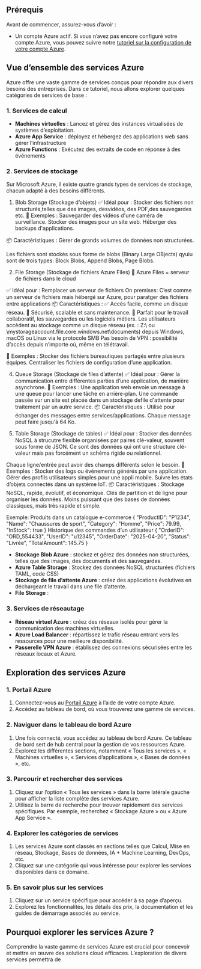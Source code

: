 ## Prérequis

Avant de commencer, assurez-vous d’avoir :

- Un compte Azure actif. Si vous n’avez pas encore configuré votre compte Azure, vous pouvez suivre notre [tutoriel sur la configuration de votre compte Azure](AzureAccountSetup.md).

## Vue d’ensemble des services Azure

Azure offre une vaste gamme de services conçus pour répondre aux divers besoins des entreprises. Dans ce tutoriel, nous allons explorer quelques catégories de services de base :

### 1. Services de calcul

- **Machines virtuelles** : Lancez et gérez des instances virtualisées de systèmes d’exploitation.
- **Azure App Service** : déployez et hébergez des applications web sans gérer l’infrastructure 
- **Azure Functions** : Exécutez des extraits de code en réponse à des événements

### 2. Services de stockage

Sur Microsoft Azure, il existe quatre grands types de services de stockage, chacun adapté à des besoins différents.

1. Blob Storage (Stockage d’objets)
✅ Idéal pour : Stocker des fichiers non structurés,telles que des images, desvidéos, des PDF,des sauvegardes etc.
📌 Exemples :
Sauvegarder des vidéos d'une caméra de surveillance.
Stocker des images pour un site web.
Héberger des backups d'applications.

📦 Caractéristiques : Gèrer de grands volumes de données non structurées.

Les fichiers sont stockés sous forme de blobs (Binary Large OBjects) qyuiu sont de trois types:  Block Blobs, Append Blobs, Page Blobs.

2. File Storage (Stockage de fichiers Azure Files)
📁 Azure Files = serveur de fichiers dans le cloud

✅ Idéal pour : Remplacer un serveur de fichiers On premises: C’est comme un serveur de fichiers mais hébergé sur Azure, pour paratger des fichiers entre applications 
📦 Caractéristiques :
✅ Accès facile, comme un disque réseau.
🔐 Sécurisé, scalable et sans maintenance.
🧰 Parfait pour le travail collaboratif, les sauvegardes ou les logiciels métiers.
Les utilisateurs accèdent au stockage comme un disque réseau (ex. : Z:\ ou \mystorageaccount.file.core.windows.net\documents) depuis Windows, macOS ou Linux via le protocole SMB 
Pas besoin de VPN : possibilité d’accès depuis n’importe où, même en télétravail.

📌 Exemples :
Stocker des fichiers bureautiques partagés entre plusieurs équipes.
Centraliser les fichiers de configuration d’une application.


4. Queue Storage (Stockage de files d’attente)
✅ Idéal pour : Gérer la communication entre différentes parties d’une application, de manière asynchrone.
📌 Exemples :
Une application web envoie un message à une queue pour lancer une tâche en arrière-plan.
Une commande passée sur un site est placée dans un stockage defile d'attente pour traitement par un autre service.
📦 Caractéristiques :
Utilisé pour échanger des messages entre services/applications.
Chaque message peut faire jusqu'à 64 Ko.

5. Table Storage (Stockage de tables)
✅ Idéal pour : Stocker des données NoSQL à strucutre flexible organisées par paires clé-valeur, souvent sous forme de JSON.
Ce sont des données qui ont une structure clé-valeur mais pas forcément un schéma rigide ou relationnel.

Chaque ligne/entrée peut avoir des champs différents selon le besoin.
📌 Exemples :
Stocker des logs ou événements générés par une application.
Gérer des profils utilisateurs simples pour une appli mobile.
Suivre les états d’objets connectés dans un système IoT.
📦 Caractéristiques :
Stockage NoSQL, rapide, évolutif, et économique.
Clés de partition et de ligne pour organiser les données.
Moins puissant que des bases de données classiques, mais très rapide et simple.

Exemple:  Produits dans un catalogue e-commerce
{
  "ProductID": "P1234",
  "Name": "Chaussures de sport",
  "Category": "Homme",
  "Price": 79.99,
  "InStock": true
}
Historique des commandes d’un utilisateur
{
  "OrderID": "ORD_554433",
  "UserID": "u12345",
  "OrderDate": "2025-04-20",
  "Status": "Livrée",
  "TotalAmount": 145.75
}








- **Stockage Blob Azure** : stockez et gérez des données non structurées, telles que des images, des documents et des sauvegardes.
- **Azure Table Storage** : Stockez des données NoSQL structurées (fichiers TAML, code CSS)
- **Stockage de file d’attente Azure** : créez des applications évolutives en déchargeant le travail dans une file d’attente.
- **File Storage** : 

### 3. Services de réseautage

- **Réseau virtuel Azure** : créez des réseaux isolés pour gérer la communication des machines virtuelles.
- **Azure Load Balancer** : répartissez le trafic réseau entrant vers les ressources pour une meilleure disponibilité.
- **Passerelle VPN Azure** : établissez des connexions sécurisées entre les réseaux locaux et Azure.

## Exploration des services Azure

### 1. Portail Azure

1. Connectez-vous au [Portail Azure](https://portal.azure.com) à l’aide de votre compte Azure.
2. Accédez au tableau de bord, où vous trouverez une gamme de services.

### 2. Naviguer dans le tableau de bord Azure

1. Une fois connecté, vous accédez au tableau de bord Azure. Ce tableau de bord sert de hub central pour la gestion de vos ressources Azure.
2. Explorez les différentes sections, notamment « Tous les services », « Machines virtuelles », « Services d’applications », « Bases de données », etc.

### 3. Parcourir et rechercher des services

1. Cliquez sur l’option « Tous les services » dans la barre latérale gauche pour afficher la liste complète des services Azure.
2. Utilisez la barre de recherche pour trouver rapidement des services spécifiques. Par exemple, recherchez « Stockage Azure » ou « Azure App Service ».

### 4. Explorer les catégories de services

1. Les services Azure sont classés en sections telles que Calcul, Mise en réseau, Stockage, Bases de données, IA + Machine Learning, DevOps, etc.
2. Cliquez sur une catégorie qui vous intéresse pour explorer les services disponibles dans ce domaine.

### 5. En savoir plus sur les services

1. Cliquez sur un service spécifique pour accéder à sa page d’aperçu.
2. Explorez les fonctionnalités, les détails des prix, la documentation et les guides de démarrage associés au service.

## Pourquoi explorer les services Azure ?

Comprendre la vaste gamme de services Azure est crucial pour concevoir et mettre en œuvre des solutions cloud efficaces. L’exploration de divers services permettra de
